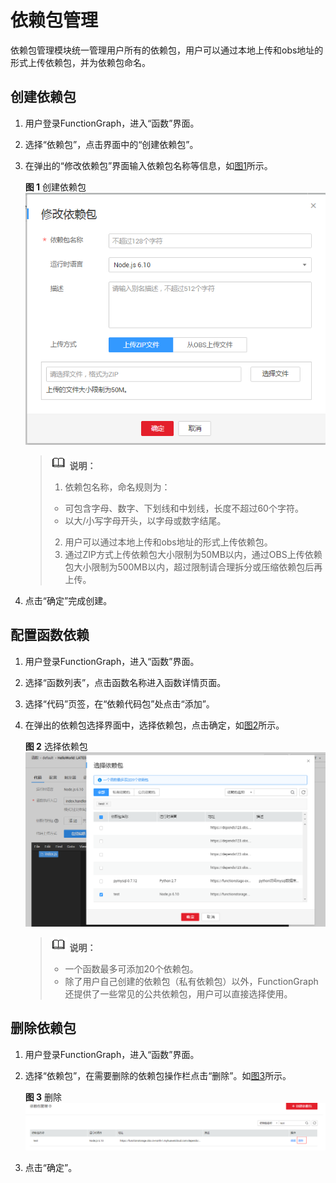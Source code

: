 # 依赖包管理<a name="functiongraph_01_0391"></a>

依赖包管理模块统一管理用户所有的依赖包，用户可以通过本地上传和obs地址的形式上传依赖包，并为依赖包命名。

## 创建依赖包<a name="section20663228121820"></a>

1.  用户登录FunctionGraph，进入“函数”界面。
2.  选择“依赖包”，点击界面中的“创建依赖包”。
3.  在弹出的“修改依赖包”界面输入依赖包名称等信息，如[图1](#fig24191426102712)所示。

    **图 1**  创建依赖包<a name="fig24191426102712"></a>  
    ![](figures/创建依赖包.png "创建依赖包")

    >![](public_sys-resources/icon-note.gif) **说明：**   
    >1.  依赖包名称，命名规则为：  
    >    -   可包含字母、数字、下划线和中划线，长度不超过60个字符。  
    >    -   以大/小写字母开头，以字母或数字结尾。  
    >2.  用户可以通过本地上传和obs地址的形式上传依赖包。  
    >3.  通过ZIP方式上传依赖包大小限制为50MB以内，通过OBS上传依赖包大小限制为500MB以内，超过限制请合理拆分或压缩依赖包后再上传。  

4.  点击“确定”完成创建。

## 配置函数依赖<a name="section17207213143810"></a>

1.  用户登录FunctionGraph，进入“函数”界面。
2.  选择“函数列表”，点击函数名称进入函数详情页面。
3.  选择“代码”页签，在“依赖代码包”处点击“添加”。
4.  在弹出的依赖包选择界面中，选择依赖包，点击确定，如[图2](#fig8914144710536)所示。

    **图 2**  选择依赖包<a name="fig8914144710536"></a>  
    ![](figures/选择依赖包.png "选择依赖包")

    >![](public_sys-resources/icon-note.gif) **说明：**   
    >-   一个函数最多可添加20个依赖包。  
    >-   除了用户自己创建的依赖包（私有依赖包）以外，FunctionGraph还提供了一些常见的公共依赖包，用户可以直接选择使用。  


## 删除依赖包<a name="section176546567"></a>

1.  用户登录FunctionGraph，进入“函数”界面。
2.  选择“依赖包”，在需要删除的依赖包操作栏点击“删除”。如[图3](#fig17954185805912)所示。

    **图 3**  删除<a name="fig17954185805912"></a>  
    ![](figures/删除.png "删除")

3.  点击“确定”。

